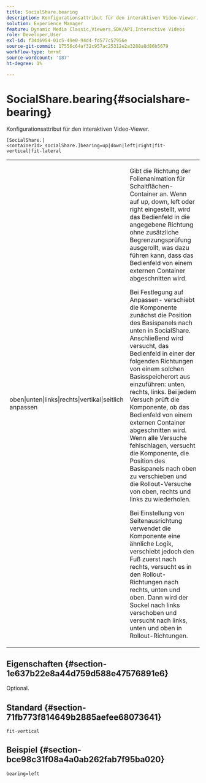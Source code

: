 ```yaml
---
title: SocialShare.bearing
description: Konfigurationsattribut für den interaktiven Video-Viewer.
solution: Experience Manager
feature: Dynamic Media Classic,Viewers,SDK/API,Interactive Videos
role: Developer,User
exl-id: f34d6954-01c5-49e0-94d4-fd577c57956e
source-git-commit: 17556c64af32c957ac25312e2a3288a8d86b5679
workflow-type: tm+mt
source-wordcount: '187'
ht-degree: 1%

---
```


# SocialShare.bearing{#socialshare-bearing}

Konfigurationsattribut für den interaktiven Video-Viewer.

`[SocialShare.|<containerId>_socialShare.]bearing=up|down|left|right|fit-vertical|fit-lateral`

<table id="table_441553CD34C94A58A9D7CBF772DEDDB6"> 
 <tbody> 
  <tr> 
   <td colname="col1"> <p> <span class="codeph"> oben|unten|links|rechts|vertikal|seitlich anpassen</span> </p> </td> 
   <td colname="col2"> <p> Gibt die Richtung der Folienanimation für Schaltflächen-Container an. Wenn auf <span class="codeph">up</span>, <span class="codeph"> down</span>, <span class="codeph"> left</span> oder <span class="codeph"> right</span> eingestellt, wird das Bedienfeld in die angegebene Richtung ohne zusätzliche Begrenzungsprüfung ausgerollt, was dazu führen kann, dass das Bedienfeld von einem externen Container abgeschnitten wird. </p> <p>Bei Festlegung auf <span class="codeph"> Anpassen-</span> verschiebt die Komponente zunächst die Position des Basispanels nach unten in SocialShare. Anschließend wird versucht, das Bedienfeld in einer der folgenden Richtungen von einem solchen Basisspeicherort aus einzuführen: unten, rechts, links. Bei jedem Versuch prüft die Komponente, ob das Bedienfeld von einem externen Container abgeschnitten wird. Wenn alle Versuche fehlschlagen, versucht die Komponente, die Position des Basispanels nach oben zu verschieben und die Rollout-Versuche von oben, rechts und links zu wiederholen. </p> <p>Bei Einstellung von <span class="codeph">Seitenausrichtung</span> verwendet die Komponente eine ähnliche Logik, verschiebt jedoch den Fuß zuerst nach rechts, versucht es in den Rollout-Richtungen nach rechts, unten und oben. Dann wird der Sockel nach links verschoben und versucht nach links, unten und oben in Rollout-Richtungen. </p> </td> 
  </tr> 
 </tbody> 
</table>

## Eigenschaften {#section-1e637b22e8a44d759d588e47576891e6}

Optional.

## Standard {#section-71fb773f814649b2885aefee68073641}

`fit-vertical`

## Beispiel {#section-bce98c31f08a4a0ab262fab7f95ba020}

```
bearing=left
```

